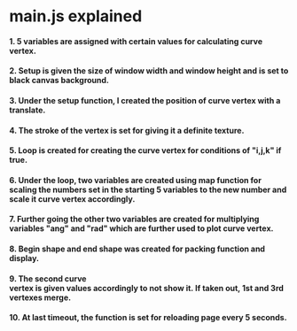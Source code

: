 # main.js explained

#### 1.  5 variables are assigned with certain values for calculating curve vertex.
#### 2.  Setup is given the size of window width and window height and is set to black canvas background.
#### 3.  Under the setup function, I created the position of curve vertex with a translate.
#### 4.  The stroke of the vertex is set for giving it a definite texture.
#### 5.  Loop is created for creating the curve vertex for conditions of "i,j,k" if true.
#### 6.  Under the loop, two variables are created using map function for scaling the numbers set in the starting 5 variables to the new number and scale it curve vertex accordingly.
#### 7. Further going the other two variables are created for multiplying variables "ang" and "rad" which are further used to plot curve vertex.
#### 8. Begin shape and end shape was created for packing function and display.
#### 9. The second curve vertex is given values accordingly to not show it. If taken out, 1st and 3rd vertexes merge.
#### 10. At last timeout, the function is set for reloading page every 5 seconds.

